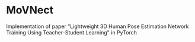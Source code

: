 # MoVNect
Implementation of paper "Lightweight 3D Human Pose Estimation Network Training Using Teacher-Student Learning" in PyTorch
